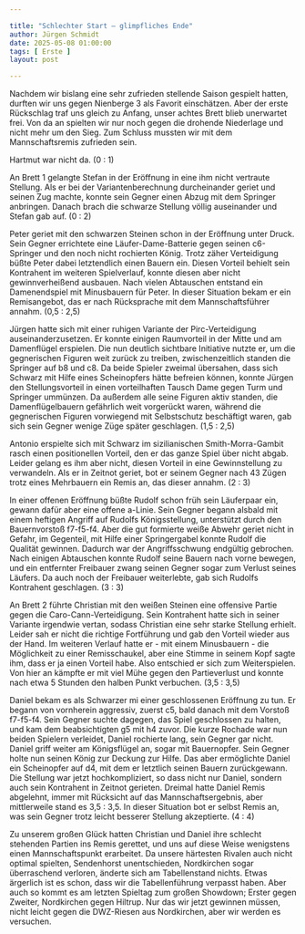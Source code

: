 ```yaml
---

title: "Schlechter Start – glimpfliches Ende"
author: Jürgen Schmidt
date: 2025-05-08 01:00:00
tags: [ Erste ]
layout: post

---
```


Nachdem wir bislang eine sehr zufrieden stellende Saison gespielt hatten, durften wir uns gegen Nienberge 3 als Favorit einschätzen. Aber der erste Rückschlag traf uns gleich zu Anfang, unser achtes Brett blieb unerwartet frei. Von da an spielten wir nur noch gegen die drohende Niederlage und nicht mehr um den Sieg. Zum Schluss mussten wir mit dem Mannschaftsremis zufrieden sein.

<!-- continue -->

Hartmut war nicht da. (0 : 1)

An Brett 1 gelangte Stefan in der Eröffnung in eine ihm nicht vertraute Stellung. Als er bei der Variantenberechnung durcheinander geriet und seinen Zug machte, konnte sein Gegner einen Abzug mit dem Springer anbringen. Danach brach die schwarze Stellung völlig auseinander und Stefan gab auf. (0 : 2)

Peter geriet mit den schwarzen Steinen schon in der Eröffnung unter Druck. Sein Gegner errichtete eine Läufer-Dame-Batterie gegen seinen c6-Springer und den noch nicht rochierten König. Trotz zäher Verteidigung büßte Peter dabei letztendlich einen Bauern ein. Diesen Vorteil behielt sein Kontrahent im weiteren Spielverlauf, konnte diesen aber nicht gewinnverheißend ausbauen. Nach vielen Abtauschen entstand ein Damenendspiel mit Minusbauern für Peter. In dieser Situation bekam er ein Remisangebot, das er nach Rücksprache mit dem Mannschaftsführer annahm. (0,5 : 2,5)

Jürgen hatte sich mit einer ruhigen Variante der Pirc-Verteidigung auseinanderzusetzen. Er konnte einigen Raumvorteil in der Mitte und am Damenflügel erspielen. Die nun deutlich sichtbare Initiative nutzte er, um die gegnerischen Figuren weit zurück zu treiben, zwischenzeitlich standen die Springer auf b8 und c8. Da beide Spieler zweimal übersahen, dass sich Schwarz mit Hilfe eines Scheinopfers hätte befreien können, konnte Jürgen den Stellungsvorteil in einen vorteilhaften Tausch Dame gegen Turm und Springer ummünzen. Da außerdem alle seine Figuren aktiv standen, die Damenflügelbauern gefährlich weit vorgerückt waren, während die gegnerischen Figuren vorwiegend mit Selbstschutz beschäftigt waren, gab sich sein Gegner wenige Züge später geschlagen. (1,5 : 2,5)

Antonio erspielte sich mit Schwarz im sizilianischen Smith-Morra-Gambit rasch einen positionellen Vorteil, den er das ganze Spiel über nicht abgab. Leider gelang es ihm aber nicht, diesen Vorteil in eine Gewinnstellung zu verwandeln. Als er in Zeitnot geriet, bot er seinem Gegner nach 43 Zügen trotz eines Mehrbauern ein Remis an, das dieser annahm. (2 : 3)

In einer offenen Eröffnung büßte Rudolf schon früh sein Läuferpaar ein, gewann dafür aber eine offene a-Linie. Sein Gegner begann alsbald mit einem heftigen Angriff auf Rudolfs Königsstellung, unterstützt durch den Bauernvorstoß f7-f5-f4. Aber die gut formierte weiße Abwehr geriet nicht in Gefahr, im Gegenteil, mit Hilfe einer Springergabel konnte Rudolf die Qualität gewinnen. Dadurch war der Angriffsschwung endgültig gebrochen. Nach einigen Abtauschen konnte Rudolf seine Bauern nach vorne bewegen, und ein entfernter Freibauer zwang seinen Gegner sogar zum Verlust seines Läufers. Da auch noch der Freibauer weiterlebte, gab sich Rudolfs Kontrahent geschlagen. (3 : 3)

An Brett 2 führte Christian mit den weißen Steinen eine offensive Partie gegen die Caro-Cann-Verteidigung. Sein Kontrahent hatte sich in seiner Variante irgendwie vertan, sodass Christian eine sehr starke Stellung erhielt. Leider sah er nicht die richtige Fortführung und gab den Vorteil wieder aus der Hand. Im weiteren Verlauf hatte er - mit einem Minusbauern - die Möglichkeit zu einer Remisschaukel, aber eine Stimme in seinem Kopf sagte ihm, dass er ja einen Vorteil habe. Also entschied er sich zum Weiterspielen. Von hier an kämpfte er mit viel Mühe gegen den Partieverlust und konnte nach etwa 5 Stunden den halben Punkt verbuchen. (3,5 : 3,5)

Daniel bekam es als Schwarzer mi einer geschlossenen Eröffnung zu tun. Er begann von vornherein aggressiv, zuerst c5, bald danach mit dem Vorstoß f7-f5-f4. Sein Gegner suchte dagegen, das Spiel geschlossen zu halten, und kam dem beabsichtigten g5 mit h4 zuvor. Die kurze Rochade war nun beiden Spielern verleidet, Daniel rochierte lang, sein Gegner gar nicht. Daniel griff weiter am Königsflügel an, sogar mit Bauernopfer. Sein Gegner holte nun seinen König zur Deckung zur Hilfe. Das aber ermöglichte Daniel ein Scheinopfer auf d4, mit dem er letztlich seinen Bauern zurückgewann. Die Stellung war jetzt hochkompliziert, so dass nicht nur Daniel, sondern auch sein Kontrahent in Zeitnot gerieten. Dreimal hatte Daniel Remis abgelehnt, immer mit Rücksicht auf das Mannschaftsergebnis, aber mittlerweile stand es 3,5 : 3,5. In dieser Situation bot er selbst Remis an, was sein Gegner trotz leicht besserer Stellung akzeptierte. (4 : 4)

Zu unserem großen Glück hatten Christian und Daniel ihre schlecht stehenden Partien ins Remis gerettet, und uns auf diese Weise wenigstens einen Mannschaftspunkt erarbeitet. Da unsere härtesten Rivalen auch nicht optimal spielten, Sendenhorst unentschieden, Nordkirchen sogar überraschend verloren, änderte sich am Tabellenstand nichts. Etwas ärgerlich ist es schon, dass wir die Tabellenführung verpasst haben. Aber auch so kommt es am letzten Spieltag zum großen Showdown; Erster gegen Zweiter, Nordkirchen gegen Hiltrup. Nur das wir jetzt gewinnen müssen, nicht leicht gegen die DWZ-Riesen aus Nordkirchen, aber wir werden es versuchen.
